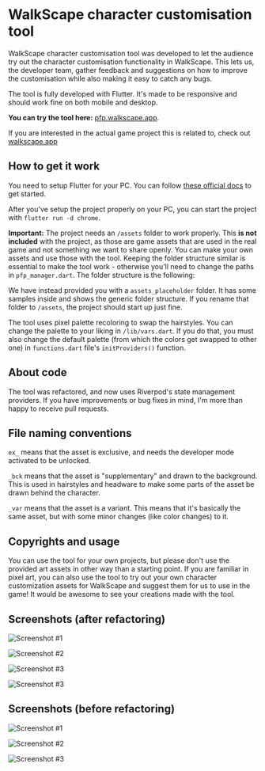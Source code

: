 # WalkScape character customisation tool

WalkScape character customisation tool was developed to let the audience try out the character customisation functionality in WalkScape. This lets us, the developer team, gather feedback and suggestions on how to improve the customisation while also making it
easy to catch any bugs.

The tool is fully developed with Flutter. It's made to be responsive and should work fine on both mobile and desktop.

**You can try the tool here:** [pfp.walkscape.app](https://pfp.walkscape.app).

If you are interested in the actual game project this is related to, check out [walkscape.app](https://walkscape.app)

## How to get it work

You need to setup Flutter for your PC. You can follow [these official docs](https://docs.flutter.dev/get-started/install) to get started.

After you've setup the project properly on your PC, you can start the project with `flutter run -d chrome`.

**Important:** The project needs an `/assets` folder to work properly. This **is not included** with the project, as those are game assets that are used in the real game and not something we want to share openly. You can make your own assets and use those
with the tool. Keeping the folder structure similar is essential to make the tool work - otherwise you'll need to change the paths in `pfp_manager.dart`. The folder structure is the following:

We have instead provided you with a `assets_placeholder` folder. It has some samples inside and shows the generic folder structure. If you rename that folder to `/assets`, the project should start up just fine.

The tool uses pixel palette recoloring to swap the hairstyles. You can change the palette to your liking in `/lib/vars.dart`. If you do that, you must also change the default palette (from which the colors get swapped to other one) in `functions.dart` file's `initProviders()` function.

## About code

The tool was refactored, and now uses Riverpod's state management providers. If you have improvements or bug fixes in mind, I'm more than happy to receive pull requests.

## File naming conventions

`ex_` means that the asset is exclusive, and needs the developer mode activated to be unlocked.

`_bck` means that the asset is "supplementary" and drawn to the background. This is used in hairstyles and headware to make some parts of the asset be drawn behind the character.

`_var` means that the asset is a variant. This means that it's basically the same asset, but with some minor changes (like color changes) to it.

## Copyrights and usage

You can use the tool for your own projects, but please don't use the provided art assets in other way than a starting point. If you are familiar in pixel art, you can also use the tool to try out your own character customization assets for WalkScape and suggest them for us to use in the game! It would be awesome to see your creations made with the tool.


## Screenshots (after refactoring)

![Screenshot #1](/screenshots/sc4.png?raw=true "Screenshot #1")

![Screenshot #2](/screenshots/sc5.png?raw=true "Screenshot #2")

![Screenshot #3](/screenshots/sc6.png?raw=true "Screenshot #3")

![Screenshot #3](/screenshots/sc7.png?raw=true "Screenshot #4")

## Screenshots (before refactoring)

![Screenshot #1](/screenshots/sc1.png?raw=true "Screenshot #1")

![Screenshot #2](/screenshots/sc2.png?raw=true "Screenshot #2")

![Screenshot #3](/screenshots/sc3.png?raw=true "Screenshot #3")